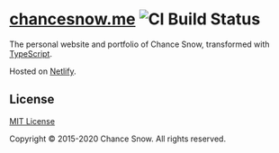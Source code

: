 # [chancesnow.me](http://chancesnow.me) ![CI Build Status](https://github.com/chances/chances.github.io/workflows/chances.github.io%20CI/badge.svg?branch=master)

The personal website and portfolio of Chance Snow, transformed with [TypeScript](https://www.typescriptlang.org/).

Hosted on [Netlify](https://www.netlify.com/).

## License

[MIT License](http://opensource.org/licenses/MIT)

Copyright &copy; 2015-2020 Chance Snow. All rights reserved.
